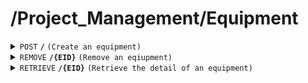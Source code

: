 # /Project_Management/Equipment

<details>
<summary><code>POST</code> <code><b>/</b></code> <code>(Create an equipment)</code></summary>

<br />

##### Headers
| key | values | description |
| --- | ------ | ----------- |
| --- | ------ | ----------- |
##### Body
| key                | required | data type | description                              |
| ------------------ | -------- | --------- | ---------------------------------------- |
| EQID               | true     | string    | id of the equipment                      |
| amount             | true     | int       | amount of the equipment                  |
| unit               | true     | string    | the unit of the equipment                |
##### Responses
| http code    | content-type         | description                        |
| ------------ | -------------------- | ---------------------------------- |
| `200`        | `application/json`   | `{ message: 'Equipment added successfully!', data: the detail of the equipment }` |
| `400`        | `text/plain`         | `{ message: "client error"}`       |
| `500`        | `text/plain`         | `{ message: "server error"}`       |
</details>

<details>
<summary><code>REMOVE</code> <code><b>/{EID}</b></code> <code>(Remove an eqiupment)</code></summary>

<br />

##### Headers
| key | values | description |
| --- | ------ | ----------- |
| --- | ------ | ----------- |
##### Path Parameters
| key  | required | data type | description         |
| ---- | -------- | --------- | ------------------- |
| EQID | true     | string    | id of the equipment |
##### Responses
| http code    | content-type | description                                     |
| ------------ | -------------| ----------------------------------------------- |
| `204`        | `text/plain` | `{ message: "equipment deleted successfully!"}` |
| `404`        | `text/plain` | `{ message: "Equipment not found"}`             |
| `500`        | `text/plain` | `{ message: "server error"}`                    |

</details>

<details>
<summary><code>RETRIEVE</code> <code><b>/{EID}</b></code> <code>(Retrieve the detail of an equipment)</code></summary>

<br />

##### Headers
| key | values | description |
| --- | ------ | ----------- |
| --- | ------ | ----------- |
##### Path Parameters
| key  | required | data type | description           |
| ---- | -------- | --------- | --------------------- |
| EID  | true     | string    | id of the equipment   |
##### Responses
| http code    | content-type       | description                                 |
| ------------ | ------------------ | ------------------------------------------- |
| `200`        | `application/json` | the detail of the retrieved equipment       |
| `404`        | `text/plain`       | `{ message: "Equipment not found"}`         |
| `500`        | `text/plain`       | `{ message: "server error"}`                |

</details>